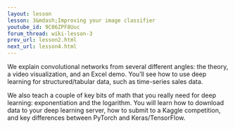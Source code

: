 ```yaml
---
layout: lesson
lesson: 3&mdash;Improving your image classifier
youtube_id: 9C06ZPF8Uuc
forum_thread: wiki-lesson-3
prev_url: lesson2.html
next_url: lesson4.html
---
```


We explain convolutional networks from several different angles: the theory, a video visualization, and an Excel demo. You’ll see how to use deep learning for structured/tabular data, such as time-series sales data.

We also teach a couple of key bits of math that you really need for deep learning: exponentiation and the logarithm.  You will learn how to download data to your deep learning server, how to submit to a Kaggle competition, and key differences between PyTorch and Keras/TensorFlow.
